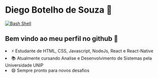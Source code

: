 
<div>
<h1>Diego Botelho de Souza  🚀</h1>

[![Bash Shell](https://img.shields.io/badge/-LinkedIn-blue?style=flat-square&amp;logo=Linkedin&amp;logoColor=white&amp;link=https://www.linkedin.com/in/jrmarcelo/)](https://www.linkedin.com/in/diego-botelho-de-souza-921a05100/)
</div>

<h2>Bem vindo ao meu perfil no github 👋</h2>

<li>⚡ Estudante de HTML, CSS, Javascript, NodeJs, React e React-Native</li>
<li>📚 Atualmente cursando Analise e Desenvolvimento de Sistemas pela Universidade UNIP</li>
<li>😄 Sempre pronto para novos desafios</li>
